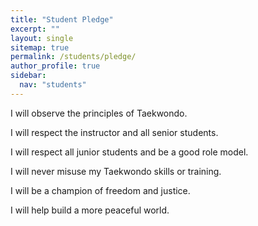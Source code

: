```yaml
---
title: "Student Pledge"
excerpt: ""
layout: single
sitemap: true
permalink: /students/pledge/
author_profile: true
sidebar:
  nav: "students"
---
```

I will observe the principles of Taekwondo. 


I will respect the instructor and all senior students. 


I will respect all junior students and be a good role model. 


I will never misuse my Taekwondo skills or training. 


I will be a champion of freedom and justice. 


I will help build a more peaceful world.

